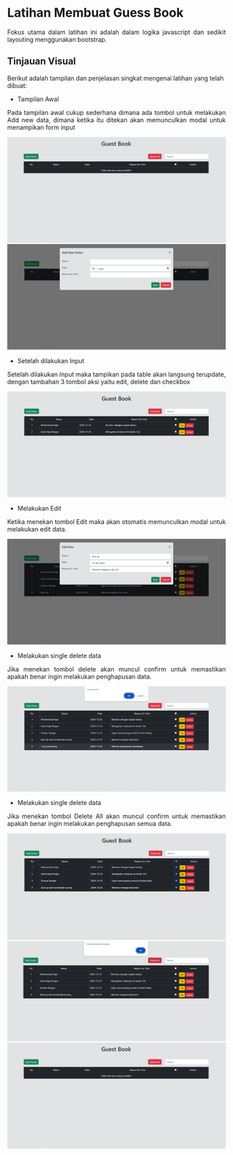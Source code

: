 # Latihan Membuat Guess Book

<p align="justify">Fokus utama dalam latihan ini adalah dalam logika javascript dan sedikit layouting menggunakan bootstrap.</p>

## Tinjauan Visual

<p align="justifyy">Berikut adalah tampilan dan penjelasan singkat mengenai latihan yang telah dibuat:</p>

- Tampilan Awal
<p align="justify">Pada tampilan awal cukup sederhana dimana ada tombol untuk melakukan Add new data, dimana ketika itu ditekan akan memunculkan modal untuk menampikan form input</p>

<img src="/visual/halaman-awal.png">
<img src="/visual/modal-add.png">

- Setelah dilakukan Input
<p align="justify">Setelah dilakukan Input maka tampikan pada table akan langsung terupdate, dengan tambahan 3 tombol aksi yaitu edit, delete dan checkbox</p>

<img src="/visual/input-data.png">

- Melakukan Edit
<p align="justify">Ketika menekan tombol Edit maka akan otomatis memunculkan modal untuk melakukan edit data.</p>

<img src="/visual/edit-data.png">

- Melakukan single delete data
<p align="justify">Jika menekan tombol delete akan muncul confirm untuk memastikan apakah benar ingin melakukan penghapusan data.</p>

<img src="/visual/delete.png">

- Melakukan single delete data
<p align="justify">Jika menekan tombol Delete All akan muncul confirm untuk memastikan apakah benar ingin melakukan penghapusan semua data.</p>

<img src="/visual/select-all.png">

<img src="/visual/delete-all.png">

<img src="/visual/halaman-awal.png">
